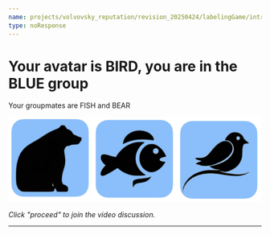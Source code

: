 ```yaml
---
name: projects/volvovsky_reputation/revision_20250424/labelingGame/introductions_BIRD.md
type: noResponse
---
```


# Your avatar is BIRD, you are in the BLUE group

Your groupmates are FISH and BEAR

![groupmates](projects/volvovsky_reputation/revision_20250424/icons/animal_icons_3.jpg)

_Click "proceed" to join the video discussion._

---
